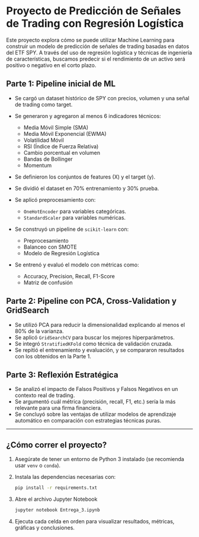 # Proyecto de Predicción de Señales de Trading con Regresión Logística

Este proyecto explora cómo se puede utilizar Machine Learning para construir un modelo de predicción de señales de trading basadas en datos del ETF SPY. A través del uso de regresión logística y técnicas de ingeniería de características, buscamos predecir si el rendimiento de un activo será positivo o negativo en el corto plazo.

## Parte 1: Pipeline inicial de ML

- Se cargó un dataset histórico de SPY con precios, volumen y una señal de trading como target.
- Se generaron y agregaron al menos 6 indicadores técnicos:
  - Media Móvil Simple (SMA)
  - Media Móvil Exponencial (EWMA)
  - Volatilidad Móvil
  - RSI (Índice de Fuerza Relativa)
  - Cambio porcentual en volumen
  - Bandas de Bollinger
  - Momentum

- Se definieron los conjuntos de features (X) y el target (y).
- Se dividió el dataset en 70% entrenamiento y 30% prueba.
- Se aplicó preprocesamiento con:
  - `OneHotEncoder` para variables categóricas.
  - `StandardScaler` para variables numéricas.

- Se construyó un pipeline de `scikit-learn` con:
  - Preprocesamiento
  - Balanceo con SMOTE
  - Modelo de Regresión Logística

- Se entrenó y evaluó el modelo con métricas como:
  - Accuracy, Precision, Recall, F1-Score
  - Matriz de confusión

## Parte 2: Pipeline con PCA, Cross-Validation y GridSearch

- Se utilizó PCA para reducir la dimensionalidad explicando al menos el 80% de la varianza.
- Se aplicó `GridSearchCV` para buscar los mejores hiperparámetros.
- Se integró `StratifiedKFold` como técnica de validación cruzada.
- Se repitió el entrenamiento y evaluación, y se compararon resultados con los obtenidos en la Parte 1.

## Parte 3: Reflexión Estratégica

- Se analizó el impacto de Falsos Positivos y Falsos Negativos en un contexto real de trading.
- Se argumentó cuál métrica (precisión, recall, F1, etc.) sería la más relevante para una firma financiera.
- Se concluyó sobre las ventajas de utilizar modelos de aprendizaje automático en comparación con estrategias técnicas puras.

---

## ¿Cómo correr el proyecto?

1. Asegúrate de tener un entorno de Python 3 instalado (se recomienda usar `venv` o `conda`).
2. Instala las dependencias necesarias con:

   ```bash
   pip install -r requirements.txt

3. Abre el archivo Jupyter Notebook
    ```bash
    jupyter notebook Entrega_3.ipynb

4. Ejecuta cada celda en orden para visualizar resultados, métricas, gráficas y conclusiones.